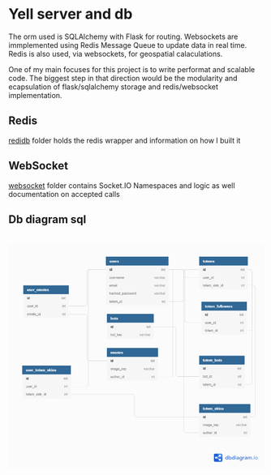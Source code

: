 <h1>Yell server and db</h1>

<p>The orm used is SQLAlchemy with Flask for routing. Websockets are immplemented using Redis Message Queue to update data in real time. Redis is also used, via websockets, for geospatial calaculations.</p>

<p>One of my main focuses for this project is to write performat and scalable code. The biggest step in that direction would be the modularity and ecapsulation of flask/sqlalchemy storage and redis/websocket implementation.</p>

<h2>Redis</h2>
<p><a href='https://github.com/about14sheep/yell_proxy_chat/tree/master/serv/redidb'>redidb</a> folder holds the redis wrapper and information on how I built it</p>

<h2>WebSocket</h2>
<p><a href='https://github.com/about14sheep/yell_proxy_chat/tree/master/serv/websocket'>websocket</a> folder contains Socket.IO Namespaces and logic as well documentation on accepted calls</p>

<h2>Db diagram sql</h2>
<br>
<img src="https://github.com/about14sheep/yell_proxy_chat/blob/master/serv/docs/yell_db.png">
